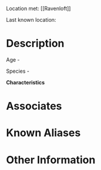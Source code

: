 Location met: [[Ravenloft]]

Last known location: 

# Description
Age - 

Species - 

**Characteristics**

# Associates

# Known Aliases

# Other Information
